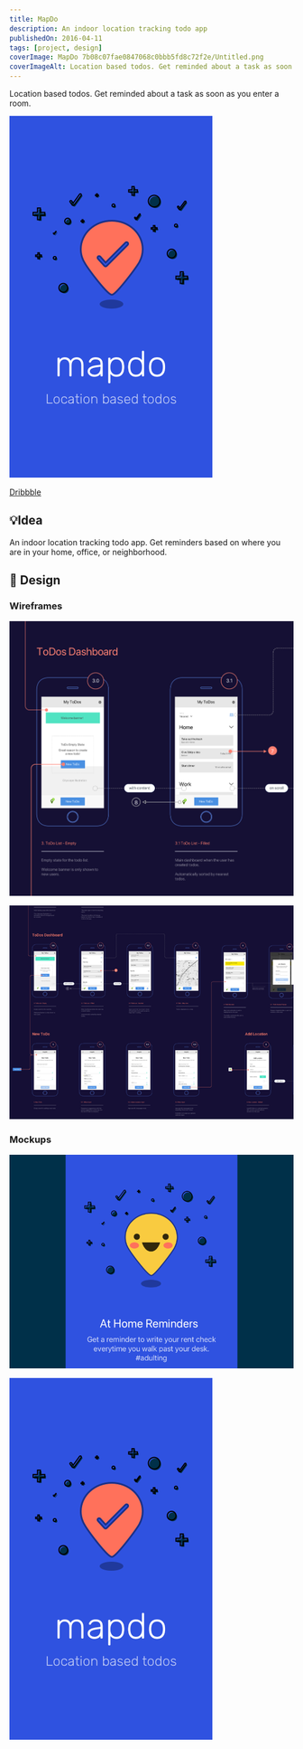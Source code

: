 ```yaml
---
title: MapDo
description: An indoor location tracking todo app
publishedOn: 2016-04-11
tags: [project, design]
coverImage: MapDo 7b08c07fae0847068c0bbb5fd8c72f2e/Untitled.png
coverImageAlt: Location based todos. Get reminded about a task as soon as you enter a room.
---
```


Location based todos. Get reminded about a task as soon as you enter a room.

![Untitled](MapDo%207b08c07fae0847068c0bbb5fd8c72f2e/Untitled.png)

[Dribbble](https://dribbble.com/thalida/collections/770096-mapdo)

## 💡Idea

An indoor location tracking todo app. Get reminders based on where you are in your home, office, or neighborhood.

## 🎨 Design

### Wireframes

![Screen Shot 2022-02-19 at 21.08.37.png](MapDo%207b08c07fae0847068c0bbb5fd8c72f2e/Screen_Shot_2022-02-19_at_21.08.37.png)

![Dribbble HD.png](MapDo%207b08c07fae0847068c0bbb5fd8c72f2e/Dribbble_HD.png)

### Mockups

![Dribbble HD2.png](MapDo%207b08c07fae0847068c0bbb5fd8c72f2e/Dribbble_HD2.png)

![Loading.png](MapDo%207b08c07fae0847068c0bbb5fd8c72f2e/Loading.png)
